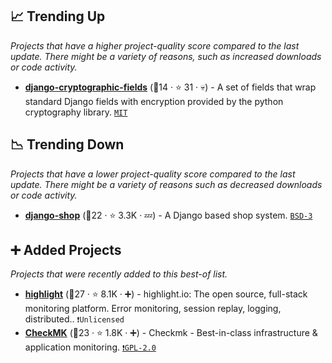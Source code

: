 ## 📈 Trending Up

_Projects that have a higher project-quality score compared to the last update. There might be a variety of reasons, such as increased downloads or code activity._

- <b><a href="https://github.com/foundertherapy/django-cryptographic-fields">django-cryptographic-fields</a></b> (🥉14 ·  ⭐ 31 · 💀) - A set of fields that wrap standard Django fields with encryption provided by the python cryptography library. <code><a href="http://bit.ly/34MBwT8">MIT</a></code>

## 📉 Trending Down

_Projects that have a lower project-quality score compared to the last update. There might be a variety of reasons such as decreased downloads or code activity._

- <b><a href="https://github.com/awesto/django-shop">django-shop</a></b> (🥉22 ·  ⭐ 3.3K · 💤) - A Django based shop system. <code><a href="http://bit.ly/3aKzpTv">BSD-3</a></code>

## ➕ Added Projects

_Projects that were recently added to this best-of list._

- <b><a href="https://github.com/highlight/highlight">highlight</a></b> (🥉27 ·  ⭐ 8.1K · ➕) - highlight.io: The open source, full-stack monitoring platform. Error monitoring, session replay, logging, distributed.. <code>❗Unlicensed</code>
- <b><a href="https://github.com/Checkmk/checkmk">CheckMK</a></b> (🥉23 ·  ⭐ 1.8K · ➕) - Checkmk - Best-in-class infrastructure & application monitoring. <code><a href="http://bit.ly/2KucAZR">❗️GPL-2.0</a></code>

